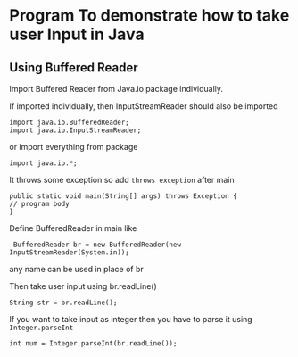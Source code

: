 # Program To demonstrate how to take user Input in Java 
## Using Buffered Reader 
Import Buffered Reader from Java.io package individually.

If imported individually, then InputStreamReader should also be imported
``` 
import java.io.BufferedReader;
import java.io.InputStreamReader;
```
or import everything from package
```
import java.io.*;
```
It throws some exception so add ```throws exception``` after main 
```
public static void main(String[] args) throws Exception {
// program body
}
```
Define BufferedReader in main like
```
 BufferedReader br = new BufferedReader(new InputStreamReader(System.in));
```
any name can be used in place of br

Then take user input using br.readLine()
```
String str = br.readLine();
```
If you want to take input as integer then you have to parse it using ```Integer.parseInt```
```
int num = Integer.parseInt(br.readLine());
```
